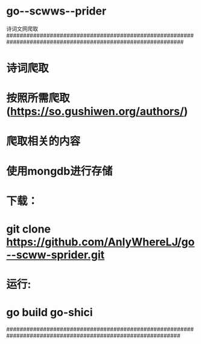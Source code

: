 # go--scwws--prider
诗词文网爬取
#############################################################################################################

# 诗词爬取
# 按照所需爬取(https://so.gushiwen.org/authors/)
# 爬取相关的内容
# 使用mongdb进行存储

# 下载：
# git clone https://github.com/AnlyWhereLJ/go--scww-sprider.git

# 运行:
# go build go-shici

############################################################################################################
